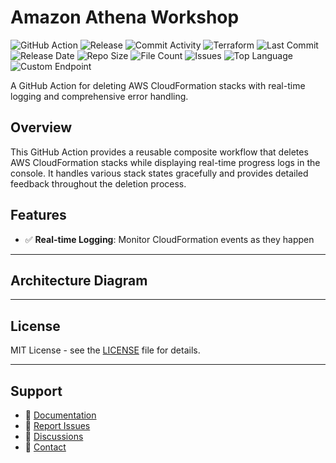 # Amazon Athena Workshop

![GitHub Action](https://img.shields.io/badge/GitHub-Action-blue?logo=github)&nbsp;![Release](https://github.com/subhamay-bhattacharyya/3803-athena-tf/actions/workflows/release.yaml/badge.svg)&nbsp;![Commit Activity](https://img.shields.io/github/commit-activity/t/subhamay-bhattacharyya/3803-athena-tf)&nbsp;![Terraform](https://img.shields.io/badge/AWS-Terraform-orange?logo=amazonaws)&nbsp;![Last Commit](https://img.shields.io/github/last-commit/subhamay-bhattacharyya/3803-athena-tf)&nbsp;![Release Date](https://img.shields.io/github/release-date/subhamay-bhattacharyya/3803-athena-tf)&nbsp;![Repo Size](https://img.shields.io/github/repo-size/subhamay-bhattacharyya/3803-athena-tf)&nbsp;![File Count](https://img.shields.io/github/directory-file-count/subhamay-bhattacharyya/3803-athena-tf)&nbsp;![Issues](https://img.shields.io/github/issues/subhamay-bhattacharyya/3803-athena-tf)&nbsp;![Top Language](https://img.shields.io/github/languages/top/subhamay-bhattacharyya/3803-athena-tf)&nbsp;![Custom Endpoint](https://img.shields.io/endpoint?url=https://gist.githubusercontent.com/bsubhamay/283228ade04e4ddc2164b52b1ce76a79/raw/3803-athena-tf.json?)


A GitHub Action for deleting AWS CloudFormation stacks with real-time logging and comprehensive error handling.

## Overview

This GitHub Action provides a reusable composite workflow that deletes AWS CloudFormation stacks while displaying real-time progress logs in the console. It handles various stack states gracefully and provides detailed feedback throughout the deletion process.

## Features

- ✅ **Real-time Logging**: Monitor CloudFormation events as they happen

---

## Architecture Diagram


---

## License

MIT License - see the [LICENSE](LICENSE) file for details.

---

## Support

- 📖 [Documentation](https://github.com/subhamay-bhattacharyya/3803-athena-tf/wiki)
- 🐛 [Report Issues](https://github.com/subhamay-bhattacharyya/3803-athena-tf/issues)
- 💬 [Discussions](https://github.com/subhamay-bhattacharyya/3803-athena-tf/discussions)
- 📧 [Contact](mailto:support@subhamay.aws@gmail.com)